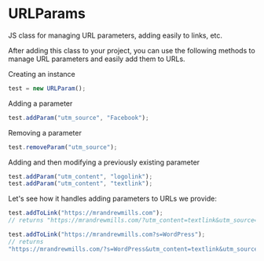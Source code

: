 # URLParams
JS class for managing URL parameters, adding easily to links, etc.

After adding this class to your project, you can use the following methods to manage URL parameters and easily add them to URLs.

Creating an instance

```javascript
test = new URLParam();
```

Adding a parameter
```javascript
test.addParam("utm_source", "Facebook");
```
Removing a parameter
```javascript
test.removeParam("utm_source");
```
Adding and then modifying a previously existing parameter
```javascript
test.addParam("utm_content", "logolink");
test.addParam("utm_content", "textlink");
```
Let's see how it handles adding parameters to URLs we provide:
```javascript
test.addToLink("https://mrandrewmills.com");
// returns "https://mrandrewmills.com/?utm_content=textlink&utm_source=Facebook"

test.addToLink("https://mrandrewmills.com?s=WordPress");
// returns 
"https://mrandrewmills.com/?s=WordPress&utm_content=textlink&utm_source=Facebook"
```
